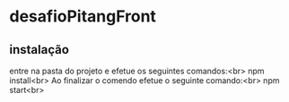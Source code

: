 # desafioPitangFront

## instalação
entre na pasta do projeto e efetue os seguintes comandos:<br\>
npm install<br\>
Ao finalizar o comendo efetue o seguinte comando:<br\>
npm start<br\>

